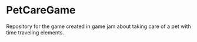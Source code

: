 # PetCareGame
Repository for the game created in game jam about taking care of a pet with time traveling elements.
